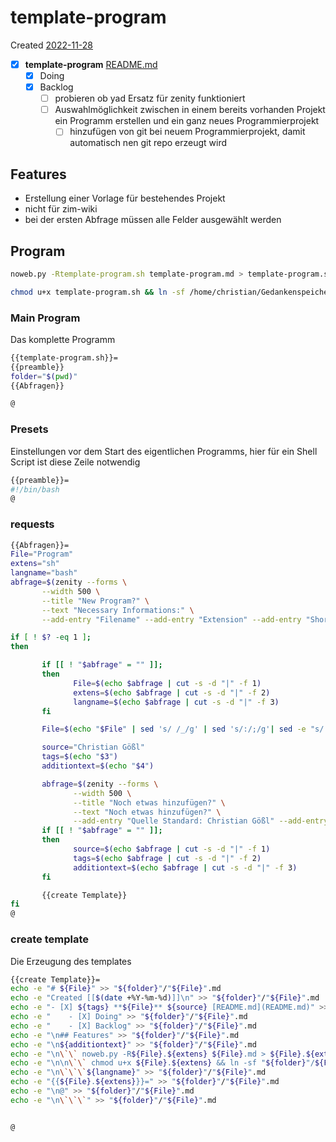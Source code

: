 # template-program
Created [2022-11-28]()

- [X] **template-program** [README.md](README.md)
    - [X] Doing
    - [X] Backlog
        - [ ] probieren ob yad Ersatz für zenity funktioniert
        - [ ] Auswahlmöglichkeit zwischen in einem bereits vorhanden Projekt ein Programm erstellen und ein ganz neues Programmierprojekt
            - [ ] hinzufügen von git bei neuem Programmierprojekt, damit automatisch nen git repo erzeugt wird

## Features

* Erstellung einer Vorlage für bestehendes Projekt
* nicht für zim-wiki
* bei der ersten Abfrage müssen alle Felder ausgewählt werden

## Program
```bash
noweb.py -Rtemplate-program.sh template-program.md > template-program.sh && echo "fertig"
```


```bash
chmod u+x template-program.sh && ln -sf /home/christian/Gedankenspeicher/Gedankenspeicherwiki/CodeFabrik/GedankenspeicherCoding/template-program.sh ~/.local/bin/template-program.sh && echo "fertig"
```

### Main Program

Das komplette Programm
```bash
{{template-program.sh}}=
{{preamble}}
folder="$(pwd)"
{{Abfragen}}

@
```

### Presets

Einstellungen vor dem Start des eigentlichen Programms, hier für ein Shell Script ist diese Zeile notwendig

```bash
{{preamble}}=
#!/bin/bash
@
```

### requests


```bash
{{Abfragen}}=
File="Program"
extens="sh"
langname="bash"
abfrage=$(zenity --forms \
       --width 500 \
       --title "New Program?" \
       --text "Necessary Informations:" \
       --add-entry "Filename" --add-entry "Extension" --add-entry "Shortname for language")

if [ ! $? -eq 1 ];
then

       if [[ ! "$abfrage" = "" ]];
       then
              File=$(echo $abfrage | cut -s -d "|" -f 1)
              extens=$(echo $abfrage | cut -s -d "|" -f 2)
              langname=$(echo $abfrage | cut -s -d "|" -f 3)
       fi

       File=$(echo "$File" | sed 's/ /_/g' | sed 's/:/;/g'| sed -e "s/'/_/g" | sed 's/\"//g')

       source="Christian Gößl"
       tags=$(echo "$3")
       additiontext=$(echo "$4")

       abfrage=$(zenity --forms \
              --width 500 \
              --title "Noch etwas hinzufügen?" \
              --text "Noch etwas hinzufügen?" \
              --add-entry "Quelle Standard: Christian Gößl" --add-entry "Schlagwörter" --add-entry "Weiteres")
       if [[ ! "$abfrage" = "" ]];
       then
              source=$(echo $abfrage | cut -s -d "|" -f 1)
              tags=$(echo $abfrage | cut -s -d "|" -f 2)
              additiontext=$(echo $abfrage | cut -s -d "|" -f 3)
       fi

       {{create Template}}
fi
@
```

### create template

Die Erzeugung des templates

```bash
{{create Template}}=
echo -e "# ${File}" >> "${folder}"/"${File}".md
echo -e "Created [[$(date +%Y-%m-%d)]]\n" >> "${folder}"/"${File}".md
echo -e "- [X] ${tags} **${File}** ${source} [README.md](README.md)" >> "${folder}"/"${File}".md
echo -e "    - [X] Doing" >> "${folder}"/"${File}".md
echo -e "    - [X] Backlog" >> "${folder}"/"${File}".md
echo -e "\n## Features" >> "${folder}"/"${File}".md
echo -e "\n${additiontext}" >> "${folder}"/"${File}".md
echo -e "\n\`\` noweb.py -R${File}.${extens} ${File}.md > ${File}.${extens} && echo 'fertig' \`\`" >> "${folder}"/"${File}".md
echo -e "\n\n\`\` chmod u+x ${File}.${extens} && ln -sf "${folder}"/${File}.${extens} ~/.local/bin/${File}.${extens} && echo 'fertig' \`\`" >> "${folder}"/"${File}".md
echo -e "\n\`\`\`${langname}" >> "${folder}"/"${File}".md
echo -e "{{${File}.${extens}}}=" >> "${folder}"/"${File}".md
echo -e "\n@" >> "${folder}"/"${File}".md
echo -e "\n\`\`\`" >> "${folder}"/"${File}".md


@

```

